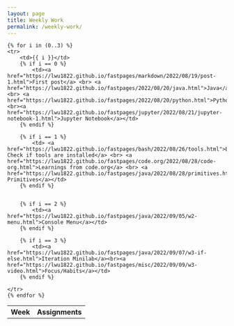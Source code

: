 ```yaml
---
layout: page
title: Weekly Work
permalink: /weekly-work/
---
```



<table>
    <tr>
        <th>Week</th>
        <th>Assignments</th>
    </tr>
    
    
    {% for i in (0..3) %}
    <tr>
        <td>{{ i }}</td>
        {% if i == 0 %}
            <td><a href="https://lwu1822.github.io/fastpages/markdown/2022/08/19/post-1.html">First post</a> <br> <a href="https://lwu1822.github.io/fastpages/2022/08/20/java.html">Java</a> <br> <a href="https://lwu1822.github.io/fastpages/2022/08/20/python.html">Python</a><br><a href="https://lwu1822.github.io/fastpages/jupyter/2022/08/21/jupyter-notebook-1.html">Jupyter Notebook</a></td>
        {% endif %}

        {% if i == 1 %}
            <td> <a href="https://lwu1822.github.io/fastpages/bash/2022/08/26/tools.html">Bash: Check if tools are installed</a> <br> <a href="https://lwu1822.github.io/fastpages/code.org/2022/08/28/code-org.html">Learnings from code.org</a> <br> <a href="https://lwu1822.github.io/fastpages/java/2022/08/28/primitives.html">Java Primitives</a></td>
        {% endif %}

        
        {% if i == 2 %}
            <td><a href="https://lwu1822.github.io/fastpages/java/2022/09/05/w2-menu.html">Console Menu</a></td>
        {% endif %}

        {% if i == 3 %}
            <td><a href="https://lwu1822.github.io/fastpages/java/2022/09/07/w3-if-else.html">Iteration Minilab</a><br><a href="https://lwu1822.github.io/fastpages/misc/2022/09/09/w3-video.html">Focus/Habits</a></td>
        {% endif %}

    </tr>
    {% endfor %}
    


</table>
